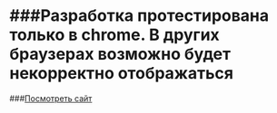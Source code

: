 ###Разработка протестирована только в chrome. В других браузерах возможно будет некорректно отображаться
===========================================================================================================

###<a href="http://zjoin.github.io/happyart.name/">Посмотреть сайт</a>

